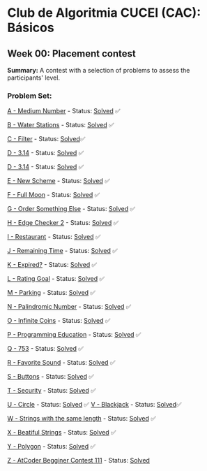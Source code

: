 # Club de Algoritmia CUCEI (CAC): Básicos

## Week 00: Placement contest
**Summary:** A contest with a selection of problems to assess the participants' level.

### Problem Set:
[A - Medium Number](https://codeforces.com/problemset/problem/1760/A) - Status: [Solved](/Codeforces/cf1760A_medium_number.cpp) :white_check_mark:

[B - Water Stations](https://atcoder.jp/contests/abc305/tasks/abc305_a?lang=en) - Status: [Solved](/AtCoder/abc305A_water_station.cpp) :white_check_mark:

[C - Filter](https://atcoder.jp/contests/abc294/tasks/abc294_a?lang=en) - Status: [Solved](/AtCoder/abc294A_filter.cpp):white_check_mark:

[D - 3.14](https://atcoder.jp/contests/abc314/tasks/abc314_a?lang=en) - Status: [Solved](/AtCoder/abc314A_314.cpp) :white_check_mark:

[D - 3.14](https://atcoder.jp/contests/abc314/tasks/abc314_a?lang=en) - Status: [Solved](/AtCoder/abc314A_314.cpp) :white_check_mark:

[E - New Scheme](https://atcoder.jp/contests/abc308/tasks/abc308_a?lang=en) - Status: [Solved](/AtCoder/abc308A_new_scheme.cpp) :white_check_mark:

[F - Full Moon](https://atcoder.jp/contests/abc318/tasks/abc318_a?lang=en) - Status: [Solved](/AtCoder/abc318A_full_moon.cpp) :white_check_mark:

[G - Order Something Else](https://atcoder.jp/contests/abc310/tasks/abc310_a?lang=en) - Status: [Solved](/AtCoder/abc310A_order_something_else.cpp) :white_check_mark:

[H - Edge Checker 2](https://atcoder.jp/contests/abc285/tasks/abc285_a?lang=en) - Status: [Solved](/AtCoder/abc285A_edge_checker_2.cpp) :white_check_mark: 

[I - Restaurant](https://atcoder.jp/contests/abc055/tasks/abc055_a?lang=en) - Status: [Solved](/AtCoder/abc055A_restaurant.cpp) :white_check_mark:

[J - Remaining Time](https://atcoder.jp/contests/abc057/tasks/abc057_a?lang=en) - Status: [Solved](/AtCoder/abc057A_remaining_time.cpp) :white_check_mark:

[K - Expired?](https://atcoder.jp/contests/abc065/tasks/abc065_a?lang=en) - Status: [Solved](/AtCoder/abc065A_expired.cpp) :white_check_mark:

[L - Rating Goal](https://atcoder.jp/contests/abc076/tasks/abc076_a?lang=en) - Status: [Solved](/AtCoder/abc076A_rating_goal.cpp) :white_check_mark:

[M - Parking](https://atcoder.jp/contests/abc080/tasks/abc080_a?lang=en) - Status: [Solved](/AtCoder/abc080A_parking.cpp) :white_check_mark:

[N - Palindromic Number](https://atcoder.jp/contests/abc070/tasks/abc070_a?lang=en) - Status: [Solved](/AtCoder/abc070A_palindromic_number.cpp) :white_check_mark:

[O - Infinite Coins](https://atcoder.jp/contests/abc088/tasks/abc088_a?lang=en) - Status: [Solved](/AtCoder/abc088A_infinite_coins.cpp) :white_check_mark:

[P - Programming Education](https://atcoder.jp/contests/abc112/tasks/abc112_a?lang=en) - Status: [Solved](/AtCoder/abc112A_programming_education.cpp) :white_check_mark:

[Q - 753](https://atcoder.jp/contests/abc114/tasks/abc114_a?lang=en) - Status: [Solved](/AtCoder/abc114A_753.cpp) :white_check_mark:

[R - Favorite Sound](https://atcoder.jp/contests/abc120/tasks/abc120_a?lang=en) - Status: [Solved](/AtCoder/abc120A_favorite_sound.cpp) :white_check_mark:

[S - Buttons](https://atcoder.jp/contests/abc124/tasks/abc124_a?lang=en) - Status: [Solved](/AtCoder/abc124A_buttons.cpp) :white_check_mark:

[T - Security](https://atcoder.jp/contests/abc131/tasks/abc131_a?lang=en) - Status: [Solved](/AtCoder/abc131A_security.cpp) :white_check_mark:

[U - Circle](https://atcoder.jp/contests/abc145/tasks/abc145_a?lang=en) - Status: [Solved](/AtCoder/abc145A_circle.cpp) :white_check_mark:
[V - Blackjack](https://atcoder.jp/contests/abc147/tasks/abc147_a?lang=en) - Status: [Solved](/AtCoder/abc147A_blackjack.cpp):white_check_mark:

[W - Strings with the same length](https://atcoder.jp/contests/abc148/tasks/abc148_b?lang=en) - Status: [Solved](/AtCoder/abc148B_strings_with_same_length.cpp) :white_check_mark:

[X - Beatiful Strings](https://atcoder.jp/contests/abc044/tasks/abc044_b?lang=en) - Status: [Solved](/AtCoder/abc044B_beatiful_strings.cpp) :white_check_mark:

[Y - Polygon](https://atcoder.jp/contests/abc117/tasks/abc117_b?lang=en) - Status: [Solved](/AtCoder/abc117B_polygon.cpp) :white_check_mark:

[Z - AtCoder Begginer Contest 111](https://atcoder.jp/contests/abc111/tasks/abc111_b?lang=en) - Status: [Solved](/AtCoder/abc111B_atcoder_beginner_contest_111.cpp)